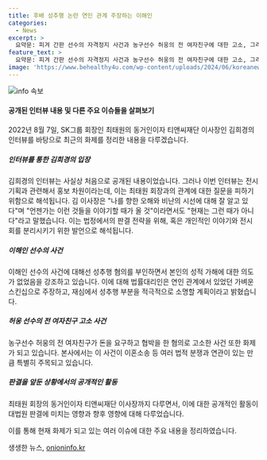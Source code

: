 ```yaml
---
title: 후배 성추행 논란 연인 관계 주장하는 이해인
categories:
  - News
excerpt: >
  요약문: 피겨 간판 선수의 자격정지 사건과 농구선수 허웅의 전 여자친구에 대한 고소, 그리고 SK그룹 회장의 동거인 김희경 인터뷰에 대한 내용을 다루며, 법적 쟁점과 관련된 각종 이슈를 다룬 방송입니다. 각각의 사건과 인터뷰 내용을 분석하고 판결에 영향을 미칠 가능성과 이에 따른 관련자들의 대응에 대해 다뤘습니다. 이를 통해 미디어와 법적 쟁점, 그리고 각 이슈의 영향력에 대한 분석이 진행되었습니다.
feature_text: >
  요약문: 피겨 간판 선수의 자격정지 사건과 농구선수 허웅의 전 여자친구에 대한 고소, 그리고 SK그룹 회장의 동거인 김희경 인터뷰에 대한 내용을 다루며, 법적 쟁점과 관련된 각종 이슈를 다룬 방송입니다. 각각의 사건과 인터뷰 내용을 분석하고 판결에 영향을 미칠 가능성과 이에 따른 관련자들의 대응에 대해 다뤘습니다. 이를 통해 미디어와 법적 쟁점, 그리고 각 이슈의 영향력에 대한 분석이 진행되었습니다.
image: 'https://www.behealthy4u.com/wp-content/uploads/2024/06/koreanews.jpg'
---
```


<p><img src="https://www.behealthy4u.com/wp-content/uploads/2024/06/koreanews.jpg" alt="info 속보" /></p>

<h4>공개된 인터뷰 내용 및 다른 주요 이슈들을 살펴보기</h4>

<p>2022년 8월 7일, SK그룹 회장인 최태원의 동거인이자 티앤씨재단 이사장인 김희경의 인터뷰를 바탕으로 최근의 화제를 정리한 내용을 다루겠습니다.</p>

<h5>인터뷰를 통한 김희경의 입장</h5>

<p>김희경의 인터뷰는 사실상 처음으로 공개된 내용이었습니다. 그러나 이번 인터뷰는 전시 기획과 관련해서 홍보 차원이라는데, 이는 최태원 회장과의 관계에 대한 질문을 피하기 위함으로 해석됩니다. 김 이사장은 "나를 향한 오해와 비난의 시선에 대해 잘 알고 있다"며 "언젠가는 이런 것들을 이야기할 때가 올 것"이라면서도 "현재는 그런 때가 아니다"라고 말했습니다. 이는 법정에서의 판결 전략을 위해, 혹은 개인적인 이야기와 전시회를 분리시키기 위한 발언으로 해석됩니다.</p>

<h5>이해인 선수의 사건</h5>

<p>이해인 선수의 사건에 대해선 성추행 혐의를 부인하면서 본인의 성적 가해에 대한 의도가 없었음을 강조하고 있습니다. 이에 대해 법률대리인은 연인 관계에서 있었던 가벼운 스킨십으로 주장하고, 재심에서 성추행 부분을 적극적으로 소명할 계획이라고 밝혔습니다.</p>

<h5>허웅 선수의 전 여자친구 고소 사건</h5>

<p>농구선수 허웅의 전 여자친구가 돈을 요구하고 협박을 한 혐의로 고소한 사건 또한 화제가 되고 있습니다. 본사에서는 이 사건이 이혼소송 등 여러 법적 분쟁과 연관이 있는 만큼 특별히 주목되고 있습니다.</p>

<h5>판결을 앞둔 상황에서의 공개적인 활동</h5>

<p>최태원 회장의 동거인이자 티앤씨재단 이사장까지 다루면서, 이에 대한 공개적인 활동이 대법원 판결에 미치는 영향과 향후 영향에 대해 다루었습니다.</p>

<p>이를 통해 현재 화제가 되고 있는 여러 이슈에 대한 주요 내용을 정리하였습니다.</p>
생생한 뉴스, <a href="https://onioninfo.kr" rel="dofollow">onioninfo.kr</a>


